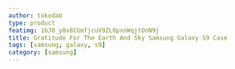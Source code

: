 ```yaml
---
author: tokodab
type: product
featimg: 1bJO_y8x8CGmfjcuV9ZL0pxnWqjtOnN9j
title: Gratitude For The Earth And Sky Samsung Galaxy S9 Case
tags: [samsung, galaxy, s9]
category: [samsung]
---
```

